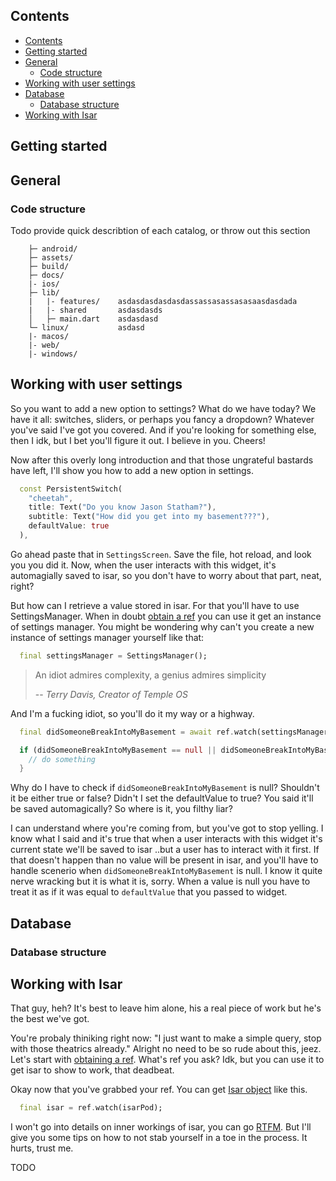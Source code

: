 ## Contents

- [Contents](#contents)
- [Getting started](#getting-started)
- [General](#general)
  - [Code structure](#code-structure)
- [Working with user settings](#working-with-user-settings)
- [Database](#database)
  - [Database structure](#database-structure)
- [Working with Isar](#working-with-isar)

## Getting started



## General

### Code structure

Todo provide quick describtion of each catalog, or throw out this section
```
    ├─ android/
    ├─ assets/
    ├─ build/
    ├─ docs/
    |- ios/
    ├─ lib/
    |   |- features/    asdasdasdasdasdassassasassasasaasdasdada
    |   |- shared       asdasdasds
    │   ├─ main.dart    asdasdasd
    └─ linux/           asdasd
    |- macos/
    |- web/
    |- windows/
```


## Working with user settings
So you want to add a new option to settings? What do we have today? We have it all: switches, sliders, or perhaps you fancy a dropdown? Whatever you've said I've got you covered. And if you're looking for something else, then I idk, but I bet you'll figure it out. I believe in you. Cheers!

Now after this overly long introduction and that those ungrateful bastards have left, I'll show you how to add a new option in settings.

```dart
  const PersistentSwitch(
    "cheetah",
    title: Text("Do you know Jason Statham?"),
    subtitle: Text("How did you get into my basement???"),
    defaultValue: true
  ),
```

Go ahead paste that in `SettingsScreen`. Save the file, hot reload, and look you you did it. Now, when the user interacts with this widget, it's automagially saved to isar, so you don't have to worry about that part, neat, right?


But how can I retrieve a value stored in isar. For that you'll have to use SettingsManager. When in doubt [obtain a ref](https://docs-v2.riverpod.dev/docs/concepts/reading#obtaining-a-ref-object) you can use it get an instance of settings manager. You might be wondering why can't you create a new instance of settings manager yourself like that:

```dart
  final settingsManager = SettingsManager();
```

> An idiot admires complexity, a genius admires simplicity
>
> -- <cite>Terry Davis, Creator of Temple OS</cite>

And I'm a fucking idiot, so you'll do it my way or a highway.

```dart
  final didSomeoneBreakIntoMyBasement = await ref.watch(settingsManagerProvider).getValue("cheetah"); // can be null

  if (didSomeoneBreakIntoMyBasement == null || didSomeoneBreakIntoMyBasement) {
    // do something
  }
```

Why do I have to check if `didSomeoneBreakIntoMyBasement` is null? Shouldn't it be either true or false? Didn't I set the defaultValue to true? You said it'll be saved automagically? So where is it, you filthy liar?

I can understand where you're coming from, but you've got to stop yelling. I know what I said and it's true that when a user interacts with this widget it's current state we'll be saved to isar ..but a user has to interact with it first. If that doesn't happen than no value will be present in isar, and you'll have to handle scenerio when `didSomeoneBreakIntoMyBasement` is null. I know it quite nerve wracking but it is what it is, sorry. When a value is null you have to treat it as if it was equal to `defaultValue` that you passed to widget.

## Database

### Database structure

## Working with Isar
That guy, heh? It's best to leave him alone, his a real piece of work but he's the best we've got.

You're probaly thiniking right now: "I just want to make a simple query, stop with those theatrics already." Alright no need to be so rude about this, jeez. Let's start with [obtaining a ref](https://docs-v2.riverpod.dev/docs/concepts/reading#obtaining-a-ref-object). What's ref you ask? Idk, but you can use it to get isar to show to work, that deadbeat.

Okay now that you've grabbed your ref. You can get [Isar object](https://pub.dev/documentation/isar/latest/isar/Isar-class.html) like this.

```dart
  final isar = ref.watch(isarPod);
```

I won't go into details on inner workings of isar, you can go [RTFM](https://isar.dev/tutorials/quickstart.html). But I'll give you some tips on how to not stab yourself in a toe in the process. It hurts, trust me.

TODO

